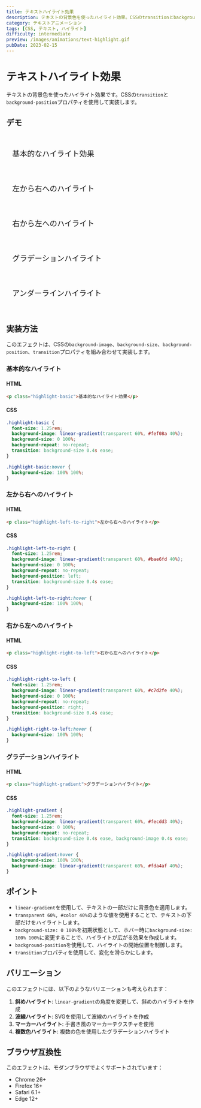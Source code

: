 ```yaml
---
title: テキストハイライト効果
description: テキストの背景色を使ったハイライト効果。CSSのtransitionとbackground-positionを使用した実装例。
category: テキストアニメーション
tags: [CSS, テキスト, ハイライト]
difficulty: intermediate
preview: /images/animations/text-highlight.gif
pubDate: 2023-02-15
---
```


# テキストハイライト効果

テキストの背景色を使ったハイライト効果です。CSSの`transition`と`background-position`プロパティを使用して実装します。

## デモ

<AnimationDemo title="テキストハイライト効果" description="テキストにマウスを乗せると背景色でハイライトされます">
  <div class="highlight-container">
    <p class="highlight-text basic">基本的なハイライト効果</p>
    <p class="highlight-text left-to-right">左から右へのハイライト</p>
    <p class="highlight-text right-to-left">右から左へのハイライト</p>
    <p class="highlight-text gradient">グラデーションハイライト</p>
    <p class="highlight-text underline">アンダーラインハイライト</p>
  </div>
  
  <style>
    .highlight-container {
      display: flex;
      flex-direction: column;
      gap: 1.5rem;
      padding: 1rem;
    }
    
    .highlight-text {
      font-size: 1.25rem;
      font-weight: 500;
      display: inline-block;
      cursor: pointer;
    }
    
    /* 基本的なハイライト */
    .highlight-text.basic {
      background-image: linear-gradient(transparent 60%, #fef08a 40%);
      background-size: 0 100%;
      background-repeat: no-repeat;
      transition: background-size 0.4s ease;
    }
    
    .highlight-text.basic:hover {
      background-size: 100% 100%;
    }
    
    /* 左から右へのハイライト */
    .highlight-text.left-to-right {
      background-image: linear-gradient(transparent 60%, #bae6fd 40%);
      background-size: 0 100%;
      background-repeat: no-repeat;
      background-position: left;
      transition: background-size 0.4s ease;
    }
    
    .highlight-text.left-to-right:hover {
      background-size: 100% 100%;
    }
    
    /* 右から左へのハイライト */
    .highlight-text.right-to-left {
      background-image: linear-gradient(transparent 60%, #c7d2fe 40%);
      background-size: 0 100%;
      background-repeat: no-repeat;
      background-position: right;
      transition: background-size 0.4s ease;
    }
    
    .highlight-text.right-to-left:hover {
      background-size: 100% 100%;
    }
    
    /* グラデーションハイライト */
    .highlight-text.gradient {
      background-image: linear-gradient(transparent 60%, #fecdd3 40%);
      background-size: 0 100%;
      background-repeat: no-repeat;
      transition: background-size 0.4s ease;
    }
    
    .highlight-text.gradient:hover {
      background-size: 100% 100%;
      background-image: linear-gradient(transparent 60%, #fda4af 40%);
    }
    
    /* アンダーラインハイライト */
    .highlight-text.underline {
      background-image: linear-gradient(transparent 90%, #a5b4fc 10%);
      background-size: 0 100%;
      background-repeat: no-repeat;
      transition: background-size 0.4s ease;
    }
    
    .highlight-text.underline:hover {
      background-size: 100% 100%;
    }
  </style>
</AnimationDemo>

## 実装方法

このエフェクトは、CSSの`background-image`、`background-size`、`background-position`、`transition`プロパティを組み合わせて実装します。

### 基本的なハイライト

#### HTML
```html
<p class="highlight-basic">基本的なハイライト効果</p>
```

#### CSS
```css
.highlight-basic {
  font-size: 1.25rem;
  background-image: linear-gradient(transparent 60%, #fef08a 40%);
  background-size: 0 100%;
  background-repeat: no-repeat;
  transition: background-size 0.4s ease;
}

.highlight-basic:hover {
  background-size: 100% 100%;
}
```

### 左から右へのハイライト

#### HTML
```html
<p class="highlight-left-to-right">左から右へのハイライト</p>
```

#### CSS
```css
.highlight-left-to-right {
  font-size: 1.25rem;
  background-image: linear-gradient(transparent 60%, #bae6fd 40%);
  background-size: 0 100%;
  background-repeat: no-repeat;
  background-position: left;
  transition: background-size 0.4s ease;
}

.highlight-left-to-right:hover {
  background-size: 100% 100%;
}
```

### 右から左へのハイライト

#### HTML
```html
<p class="highlight-right-to-left">右から左へのハイライト</p>
```

#### CSS
```css
.highlight-right-to-left {
  font-size: 1.25rem;
  background-image: linear-gradient(transparent 60%, #c7d2fe 40%);
  background-size: 0 100%;
  background-repeat: no-repeat;
  background-position: right;
  transition: background-size 0.4s ease;
}

.highlight-right-to-left:hover {
  background-size: 100% 100%;
}
```

### グラデーションハイライト

#### HTML
```html
<p class="highlight-gradient">グラデーションハイライト</p>
```

#### CSS
```css
.highlight-gradient {
  font-size: 1.25rem;
  background-image: linear-gradient(transparent 60%, #fecdd3 40%);
  background-size: 0 100%;
  background-repeat: no-repeat;
  transition: background-size 0.4s ease, background-image 0.4s ease;
}

.highlight-gradient:hover {
  background-size: 100% 100%;
  background-image: linear-gradient(transparent 60%, #fda4af 40%);
}
```

## ポイント

- `linear-gradient`を使用して、テキストの一部だけに背景色を適用します。
- `transparent 60%, #color 40%`のような値を使用することで、テキストの下部だけをハイライトします。
- `background-size: 0 100%`を初期状態として、ホバー時に`background-size: 100% 100%`に変更することで、ハイライトが広がる効果を作成します。
- `background-position`を使用して、ハイライトの開始位置を制御します。
- `transition`プロパティを使用して、変化を滑らかにします。

## バリエーション

このエフェクトには、以下のようなバリエーションも考えられます：

1. **斜めハイライト**: `linear-gradient`の角度を変更して、斜めのハイライトを作成
2. **波線ハイライト**: SVGを使用して波線のハイライトを作成
3. **マーカーハイライト**: 手書き風のマーカーテクスチャを使用
4. **複数色ハイライト**: 複数の色を使用したグラデーションハイライト

## ブラウザ互換性

このエフェクトは、モダンブラウザでよくサポートされています：

- Chrome 26+
- Firefox 16+
- Safari 6.1+
- Edge 12+
